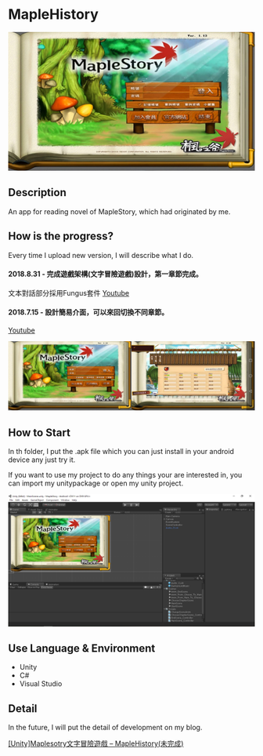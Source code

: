 # MapleHistory
<img src="img/2.jpg" alt="Smiley face" >

## Description
An app for reading novel of MapleStory, which had originated by me.

## How is the progress?
Every time I upload new version, I will describe what I do.

#### 2018.8.31 - 完成遊戲架構(文字冒險遊戲)設計，第一章節完成。
文本對話部分採用Fungus套件
[Youtube](https://www.youtube.com/watch?v=8MUCEdVlY6o&t=1s)
#### 2018.7.15 - 設計簡易介面，可以來回切換不同章節。
[Youtube](https://www.youtube.com/watch?v=6ctcRedrADs)

<img src="img/2.jpg" alt="Smiley face"  width="50%"><img src="img/3.jpg" alt="Smiley face"  width="50%">

## How to Start
In th folder, I put the .apk file which you can just install in your android device any just try it.

If you want to use my project to do any things your are interested in, you can import my unitypackage or open my unity project.

<img src="img/1.PNG" alt="Smiley face" >

## Use Language & Environment
- Unity
- C#
- Visual Studio

## Detail
In the future, I will put the detail of development on my blog.

[ [Unity]Maplesotry文字冒險遊戲 – MapleHistory(未完成) ](https://john850512.wordpress.com/2018/07/15/unitymaplesotry%E6%96%87%E5%AD%97%E5%86%92%E9%9A%AA%E9%81%8A%E6%88%B2-maplehistory%E5%B0%9A%E6%9C%AA%E5%AE%8C%E6%88%90/#more-2455)
